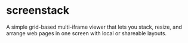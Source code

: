 # screenstack
A simple grid-based multi-iframe viewer that lets you stack, resize, and arrange web pages in one screen with local or shareable layouts.
